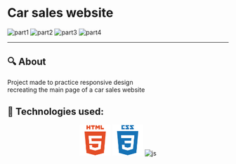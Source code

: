 # Car sales website


![part1](https://user-images.githubusercontent.com/87580316/132983345-ff32a8af-e75c-4396-989e-b7cf6434a892.jpg)
![part2](https://user-images.githubusercontent.com/87580316/132983341-6ebaee88-ab81-4019-be2c-46e75abcb6d4.jpg)
![part3](https://user-images.githubusercontent.com/87580316/132983383-5687aaf3-0123-46a0-98ad-2b499e4fd847.jpg)
![part4](https://user-images.githubusercontent.com/87580316/132983343-e8f8d581-eb09-4f9d-b521-2813546150e5.jpg)


 ---

## :mag: About 
Project made to practice responsive design
<br>
recreating the main page of a car sales website

## :rocket: Technologies used:
<p align="center">
<img src="https://github.com/devicons/devicon/blob/master/icons/html5/html5-plain-wordmark.svg" alt="html5"  width="70" height="70"/>
<img src="https://github.com/devicons/devicon/blob/master/icons/css3/css3-plain-wordmark.svg" alt="css3" width="70" height="70"/>
<img src="https://cdn.jsdelivr.net/gh/devicons/devicon/icons/javascript/javascript-original.svg" alt="js" width="70" height="70"/>
